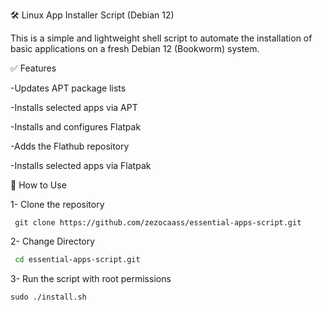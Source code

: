 🛠️ Linux App Installer Script (Debian 12) 

This is a simple and lightweight shell script to automate the installation of basic applications on a fresh Debian 12 (Bookworm) system.


✅ Features

  -Updates APT package lists

  -Installs selected apps via APT

  -Installs and configures Flatpak

  -Adds the Flathub repository

  -Installs selected apps via Flatpak

  
  🚀 How to Use

  1- Clone the repository
  ```
   git clone https://github.com/zezocaass/essential-apps-script.git
  ```
  2- Change Directory
  ```bash
   cd essential-apps-script.git
  ```
  3- Run the script with root permissions
    
   ```
   sudo ./install.sh
   ```

    
